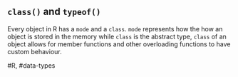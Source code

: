 ## `class()` and `typeof()`
Every object in R has a `mode` and a `class`. `mode` represents how
the how an object is stored in the memory while `class` is the abstract type, `class` of an object allows for member functions and other overloading functions to have custom behaviour.

#R, #data-types

